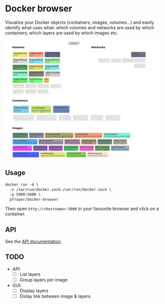 # Docker browser

Visualize your Docker objects (containers, images, volumes...) and easily identify what uses what: which volumes and networks are used by which containers; which layers are used by which images etc.

![Docker browser](/doc/demo.gif?raw=true)

## Usage

```
docker run -d \
  -v /var/run/docker.sock:/var/run/docker.sock \
  -p 5000:5000 \
  pfrayer/docker-browser
```

Then open `http://<hostname>:5000` in your favourite browser and click on a container.

## API

See the [API documentation](./doc/README.md).

## TODO

- API:
    - [ ] List layers
    - [ ] Group layers per image
- GUI:
    - [ ] Display layers
    - [ ] Dislay link between image & layers

